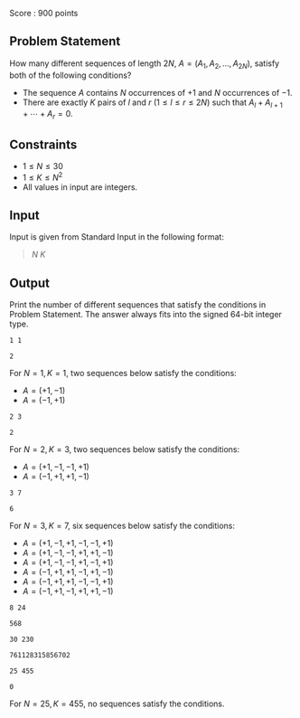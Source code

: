 Score : $900$ points

## Problem Statement

How many different sequences of length $2N$, $A = (A_1, A_2, \dots, A_{2N})$, satisfy both of the following conditions?

- The sequence $A$ contains $N$ occurrences of $+1$ and $N$ occurrences of $-1$.
- There are exactly $K$ pairs of $l$ and $r$ $(1 \leq l \leq r \leq 2N)$ such that $A_l + A_{l+1} + \cdots + A_r = 0$.

## Constraints

- $1 \leq N \leq 30$
- $1 \leq K \leq N^2$
- All values in input are integers.

## Input

Input is given from Standard Input in the following format:

> $N$ $K$

## Output

Print the number of different sequences that satisfy the conditions in Problem Statement.
The answer always fits into the signed $64$-bit integer type.

```input1
1 1
```

```output1
2
```

For $N = 1, K = 1$, two sequences below satisfy the conditions:

- $A = (+1, -1)$
- $A = (-1, +1)$

```input2
2 3
```

```output2
2
```

For $N = 2, K = 3$, two sequences below satisfy the conditions:

- $A = (+1, -1, -1, +1)$
- $A = (-1, +1, +1, -1)$

```input3
3 7
```

```output3
6
```

For $N = 3, K = 7$, six sequences below satisfy the conditions:

- $A = (+1, -1, +1, -1, -1, +1)$
- $A = (+1, -1, -1, +1, +1, -1)$
- $A = (+1, -1, -1, +1, -1, +1)$
- $A = (-1, +1, +1, -1, +1, -1)$
- $A = (-1, +1, +1, -1, -1, +1)$
- $A = (-1, +1, -1, +1, +1, -1)$

```input4
8 24
```

```output4
568
```

```input5
30 230
```

```output5
761128315856702
```

```input6
25 455
```

```output6
0
```

For $N = 25, K = 455$, no sequences satisfy the conditions.